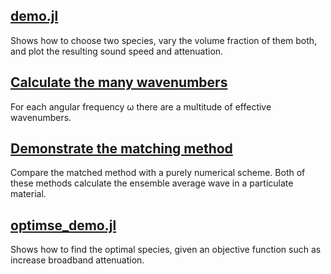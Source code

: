 ## [demo.jl](vary_two_species/README.md)
Shows how to choose two species, vary the volume fraction of them both, and plot the resulting sound speed and attenuation.

## [Calculate the many wavenumbers](many_wavenumbers/README.md)
 For each angular frequency ω there are a multitude of effective wavenumbers.

## [Demonstrate the matching method](matched_method/README.md)
Compare the matched method with a purely numerical scheme. Both of these methods calculate the ensemble average wave in a particulate material.

## [optimse_demo.jl](optimise_wavespeed/optimse_demo.jl)
Shows how to find the optimal species, given an objective function such as increase broadband attenuation.
